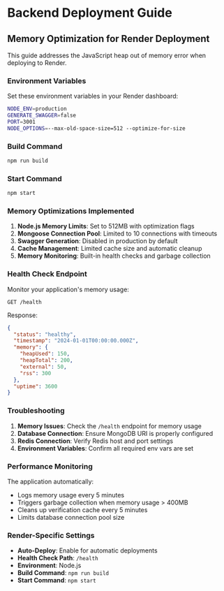 # Backend Deployment Guide

## Memory Optimization for Render Deployment

This guide addresses the JavaScript heap out of memory error when deploying to Render.

### Environment Variables

Set these environment variables in your Render dashboard:

```bash
NODE_ENV=production
GENERATE_SWAGGER=false
PORT=3001
NODE_OPTIONS=--max-old-space-size=512 --optimize-for-size
```

### Build Command

```bash
npm run build
```

### Start Command

```bash
npm start
```

### Memory Optimizations Implemented

1. **Node.js Memory Limits**: Set to 512MB with optimization flags
2. **Mongoose Connection Pool**: Limited to 10 connections with timeouts
3. **Swagger Generation**: Disabled in production by default
4. **Cache Management**: Limited cache size and automatic cleanup
5. **Memory Monitoring**: Built-in health checks and garbage collection

### Health Check Endpoint

Monitor your application's memory usage:

```
GET /health
```

Response:
```json
{
  "status": "healthy",
  "timestamp": "2024-01-01T00:00:00.000Z",
  "memory": {
    "heapUsed": 150,
    "heapTotal": 200,
    "external": 50,
    "rss": 300
  },
  "uptime": 3600
}
```

### Troubleshooting

1. **Memory Issues**: Check the `/health` endpoint for memory usage
2. **Database Connection**: Ensure MongoDB URI is properly configured
3. **Redis Connection**: Verify Redis host and port settings
4. **Environment Variables**: Confirm all required env vars are set

### Performance Monitoring

The application automatically:
- Logs memory usage every 5 minutes
- Triggers garbage collection when memory usage > 400MB
- Cleans up verification cache every 5 minutes
- Limits database connection pool size

### Render-Specific Settings

- **Auto-Deploy**: Enable for automatic deployments
- **Health Check Path**: `/health`
- **Environment**: Node.js
- **Build Command**: `npm run build`
- **Start Command**: `npm start` 